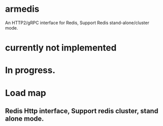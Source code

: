 # armedis
An HTTP2/gRPC interface for Redis, Support Redis stand-alone/cluster mode.

# currently not implemented
# In progress.

# Load map
## Redis Http interface, Support redis cluster, stand alone mode.

<!--
add testcase for service.
for description

// # https://github.com/moon4311/gradle_boot

0. established every type of redis.

1. type of redis config
- single master
- master-slave
- master-slave with sentinel
- cluster

2. test
- connect each type of redis and test
- test : set, get, hget, mget, mset etc...

3. support grpc.

4. support topology provider for each type of redis, except single node.

5. Add circuit breaker feature.

6. Add spring actuator feature and configuration.
	- done.

7. What the difference in applying gradle plugin
plugins vs apply plugin  
apply plugin: 'someplugin1'

plugins {
   id 'org.hidetake.ssh' version '1.1.2'
}

https://stackoverflow.com/questions/32352816/what-the-difference-in-applying-gradle-plugin
	
----------- known issue ----------
* READONLY You can't write against a read only slave.
Need RedisServerDetector debugging

http://192.168.56.1:8080/v1/get/hello
-->
